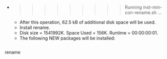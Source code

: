 * >>>>>>>>> Running inst-min-con-rename.sh ...
  * After this operation, 62.5 kB of additional disk space will be used.
  * Install rename.
  * Disk size = 1541992K. Space Used = 156K. Runtime = 00:00:00:01.
  * The following NEW packages will be installed:
  ```bash
rename
  ```
